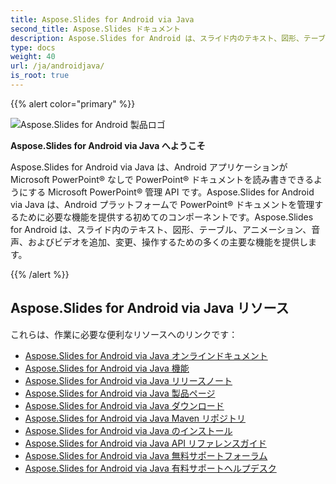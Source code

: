 ```yaml
---
title: Aspose.Slides for Android via Java
second_title: Aspose.Slides ドキュメント
description: Aspose.Slides for Android は、スライド内のテキスト、図形、テーブル、アニメーション、音声、およびビデオを追加、変更、操作するための多くの主要な機能を提供します。
type: docs
weight: 40
url: /ja/androidjava/
is_root: true
---
```


{{% alert color="primary" %}}

![Aspose.Slides for Android 製品ロゴ](home_1.png)

**Aspose.Slides for Android via Java へようこそ**

Aspose.Slides for Android via Java は、Android アプリケーションが Microsoft PowerPoint® なしで PowerPoint® ドキュメントを読み書きできるようにする Microsoft PowerPoint® 管理 API です。Aspose.Slides for Android via Java は、Android プラットフォームで PowerPoint® ドキュメントを管理するために必要な機能を提供する初めてのコンポーネントです。Aspose.Slides for Android は、スライド内のテキスト、図形、テーブル、アニメーション、音声、およびビデオを追加、変更、操作するための多くの主要な機能を提供します。

{{% /alert %}}

## **Aspose.Slides for Android via Java リソース**

これらは、作業に必要な便利なリソースへのリンクです：

- [Aspose.Slides for Android via Java オンラインドキュメント](/slides/ja/androidjava/)
- [Aspose.Slides for Android via Java 機能](https://docs.aspose.com/slides/androidjava/aspose-slides-for-android-via-java-features/)
- [Aspose.Slides for Android via Java リリースノート](https://releases.aspose.com/slides/androidjava/release-notes/)
- [Aspose.Slides for Android via Java 製品ページ](https://products.aspose.com/slides/android-java/)
- [Aspose.Slides for Android via Java ダウンロード](https://releases.aspose.com/slides/androidjava/)
- [Aspose.Slides for Android via Java Maven リポジトリ](https://releases.aspose.com/java/repo/com/aspose/aspose-slides/)
- [Aspose.Slides for Android via Java のインストール](/slides/ja/androidjava/install-aspose-slides-for-android-via-java/) 
- [Aspose.Slides for Android via Java API リファレンスガイド](https://reference.aspose.com/slides/androidjava)
- [Aspose.Slides for Android via Java 無料サポートフォーラム](https://forum.aspose.com/c/slides/11)
- [Aspose.Slides for Android via Java 有料サポートヘルプデスク](https://helpdesk.aspose.com/)